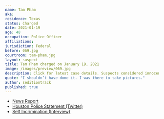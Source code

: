 ```yaml
---
name: Tam Pham
aka:
residence: Texas
status: Charged
date: 2021-01-19
age: 48
occupation: Police Officer
affiliations:
jurisdiction: Federal
before: 069.jpg
courtroom: tam-pham.jpg
layout: suspect
title: Tam Pham charged on January 19, 2021
image: /images/preview/069.jpg
description: Click for latest case details. Suspects considered innocent until proven guilty.
quote: "I shouldn’t have done it. I was there to take pictures."
author: seditiontrack
published: true
---
```


- [News Report](https://abc13.com/houston-protest-inauguration-protests-hpd-officer-tamp-pham-at-us-capitol-safety-plan/9655587/)
- [Houston Police Statement (Twitter)](https://twitter.com/ArtAcevedo/status/1349759930832662528?s=20)
- [Self Incrimination (Interview)](https://www.houstonchronicle.com/news/houston-texas/crime/article/HPD-cop-faces-federal-charges-capitol-riot-15867917.php)